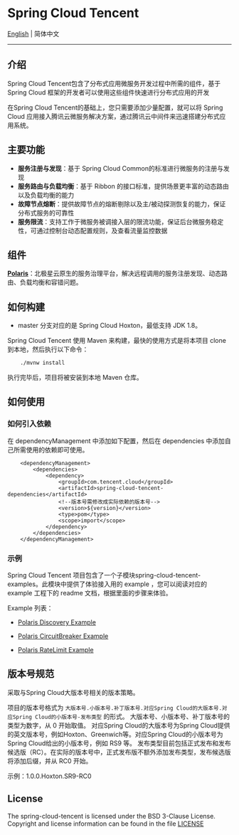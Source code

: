 # Spring Cloud Tencent

[English](./README.md) | 简体中文 

---

## 介绍

Spring Cloud Tencent包含了分布式应用微服务开发过程中所需的组件，基于 Spring Cloud 框架的开发者可以使用这些组件快速进行分布式应用的开发

在Spring Cloud Tencent的基础上，您只需要添加少量配置，就可以将 Spring Cloud 应用接入腾讯云微服务解决方案，通过腾讯云中间件来迅速搭建分布式应用系统。

## 主要功能

* **服务注册与发现**：基于 Spring Cloud Common的标准进行微服务的注册与发现
* **服务路由与负载均衡**：基于 Ribbon 的接口标准，提供场景更丰富的动态路由以及负载均衡的能力
* **故障节点熔断**：提供故障节点的熔断剔除以及主/被动探测恢复的能力，保证分布式服务的可靠性
* **服务限流**：支持工作于微服务被调接入层的限流功能，保证后台微服务稳定性，可通过控制台动态配置规则，及查看流量监控数据

## 组件

**[Polaris](https://github.com/polarismesh)**：北极星云原生的服务治理平台，解决远程调用的服务注册发现、动态路由、负载均衡和容错问题。

## 如何构建

* master 分支对应的是 Spring Cloud Hoxton，最低支持 JDK 1.8。

Spring Cloud Tencent 使用 Maven 来构建，最快的使用方式是将本项目 clone 到本地，然后执行以下命令：
```bash
	./mvnw install
```
执行完毕后，项目将被安装到本地 Maven 仓库。

## 如何使用

### 如何引入依赖

在 dependencyManagement 中添加如下配置，然后在 dependencies 中添加自己所需使用的依赖即可使用。

````
    <dependencyManagement>
        <dependencies>
            <dependency>
                <groupId>com.tencent.cloud</groupId>
                <artifactId>spring-cloud-tencent-dependencies</artifactId>
                <!--版本号需修改成实际依赖的版本号-->
                <version>${version}</version>
                <type>pom</type>
                <scope>import</scope>
            </dependency>
        </dependencies>
    </dependencyManagement>
````

### 示例

Spring Cloud Tencent 项目包含了一个子模块spring-cloud-tencent-examples。此模块中提供了体验接入用的 example ，您可以阅读对应的 example 工程下的 readme 文档，根据里面的步骤来体验。

Example 列表：

- [Polaris Discovery Example](spring-cloud-tencent-examples/polaris-discovery-example/README.md)

- [Polaris CircuitBreaker Example](spring-cloud-tencent-examples/polaris-circuitbreaker-example/README.md)

- [Polaris RateLimit Example](spring-cloud-tencent-examples/polaris-ratelimit-example/README.md)

## 版本号规范

采取与Spring Cloud大版本号相关的版本策略。

项目的版本号格式为 ```大版本号.小版本号.补丁版本号.对应Spring Cloud的大版本号.对应Spring Cloud的小版本号-发布类型``` 的形式。
大版本号、小版本号、补丁版本号的类型为数字，从 0 开始取值。
对应Spring Cloud的大版本号为Spring Cloud提供的英文版本号，例如Hoxton、Greenwich等。对应Spring Cloud的小版本号为Spring Cloud给出的小版本号，例如 RS9 等。
发布类型目前包括正式发布和发布候选版（RC）。在实际的版本号中，正式发布版不额外添加发布类型，发布候选版将添加后缀，并从 RC0 开始。

示例：1.0.0.Hoxton.SR9-RC0

## License
The spring-cloud-tencent is licensed under the BSD 3-Clause License. Copyright and license information can be found in the file [LICENSE](LICENSE)
